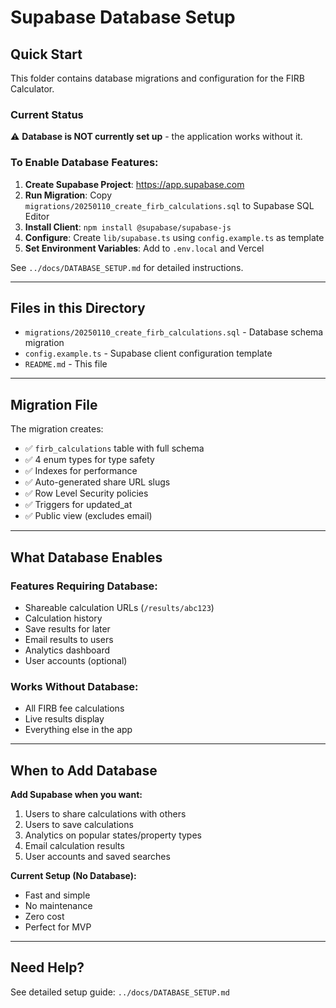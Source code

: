 # Supabase Database Setup

## Quick Start

This folder contains database migrations and configuration for the FIRB Calculator.

### Current Status
⚠️ **Database is NOT currently set up** - the application works without it.

### To Enable Database Features:

1. **Create Supabase Project**: https://app.supabase.com
2. **Run Migration**: Copy `migrations/20250110_create_firb_calculations.sql` to Supabase SQL Editor
3. **Install Client**: `npm install @supabase/supabase-js`
4. **Configure**: Create `lib/supabase.ts` using `config.example.ts` as template
5. **Set Environment Variables**: Add to `.env.local` and Vercel

See `../docs/DATABASE_SETUP.md` for detailed instructions.

---

## Files in this Directory

- `migrations/20250110_create_firb_calculations.sql` - Database schema migration
- `config.example.ts` - Supabase client configuration template
- `README.md` - This file

---

## Migration File

The migration creates:
- ✅ `firb_calculations` table with full schema
- ✅ 4 enum types for type safety
- ✅ Indexes for performance
- ✅ Auto-generated share URL slugs
- ✅ Row Level Security policies
- ✅ Triggers for updated_at
- ✅ Public view (excludes email)

---

## What Database Enables

### Features Requiring Database:
- Shareable calculation URLs (`/results/abc123`)
- Calculation history
- Save results for later
- Email results to users
- Analytics dashboard
- User accounts (optional)

### Works Without Database:
- All FIRB fee calculations
- Live results display
- Everything else in the app

---

## When to Add Database

**Add Supabase when you want:**
1. Users to share calculations with others
2. Users to save calculations
3. Analytics on popular states/property types
4. Email calculation results
5. User accounts and saved searches

**Current Setup (No Database):**
- Fast and simple
- No maintenance
- Zero cost
- Perfect for MVP

---

## Need Help?

See detailed setup guide: `../docs/DATABASE_SETUP.md`


